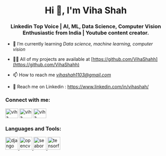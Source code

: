 <h1 align="center">Hi 👋, I'm Viha Shah</h1>
<h3 align="center">Linkedin Top Voice | AI, ML, Data Science, Computer Vision Enthusiastic from India | Youtube content creator.</h3>

- 🌱 I’m currently learning *Data science, machine learning, computer vision*

- 👨‍💻 All of my projects are available at [https://github.com/VihaShahh](https://github.com/VihaShahh)

- 📫 How to reach me *vihashah1103@gmail.com*

- 📄 Reach me on Linkedin : https://www.linkedin.com/in/vihashah/

<h3 align="left">Connect with me:</h3>
<p align="left">
<a href="https://stackoverflow.com/users/viha shah" target="blank"><img align="center" src="https://raw.githubusercontent.com/rahuldkjain/github-profile-readme-generator/master/src/images/icons/Social/stack-overflow.svg" alt="viha shah" height="30" width="40" /></a>
<a href="https://www.youtube.com/c/viha shah" target="blank"><img align="center" src="https://raw.githubusercontent.com/rahuldkjain/github-profile-readme-generator/master/src/images/icons/Social/youtube.svg" alt="viha shah" height="30" width="40" /></a>
<a href="https://www.hackerearth.com/viha shah" target="blank"><img align="center" src="https://raw.githubusercontent.com/rahuldkjain/github-profile-readme-generator/master/src/images/icons/Social/hackerearth.svg" alt="viha shah" height="30" width="40" /></a>
</p>

<h3 align="left">Languages and Tools:</h3>
<p align="left"> <a href="https://www.djangoproject.com/" target="_blank" rel="noreferrer"> <img src="https://cdn.worldvectorlogo.com/logos/django.svg" alt="django" width="40" height="40"/> </a> <a href="https://opencv.org/" target="_blank" rel="noreferrer"> <img src="https://www.vectorlogo.zone/logos/opencv/opencv-icon.svg" alt="opencv" width="40" height="40"/> </a> <a href="https://seaborn.pydata.org/" target="_blank" rel="noreferrer"> <img src="https://seaborn.pydata.org/_images/logo-mark-lightbg.svg" alt="seaborn" width="40" height="40"/> </a> <a href="https://www.tensorflow.org" target="_blank" rel="noreferrer"> <img src="https://www.vectorlogo.zone/logos/tensorflow/tensorflow-icon.svg" alt="tensorflow" width="40" height="40"/> </a> </p>
